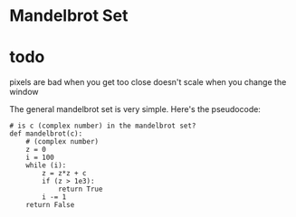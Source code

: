 # Mandelbrot Set

# todo
pixels are bad when you get too close
doesn't scale when you change the window

The general mandelbrot set is very simple. Here's the pseudocode:
```
# is c (complex number) in the mandelbrot set?
def mandelbrot(c):
 	# (complex number)
	z = 0
	i = 100
	while (i):
		z = z*z + c
		if (z > 1e3):
			return True
		i -= 1
	return False
```